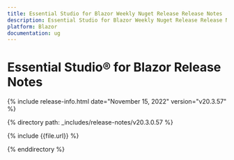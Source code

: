 ```yaml
---
title: Essential Studio for Blazor Weekly Nuget Release Release Notes  
description: Essential Studio for Blazor Weekly Nuget Release Release Notes 
platform: Blazor
documentation: ug
---
```


# Essential Studio&reg; for  Blazor  Release Notes  

{% include release-info.html date="November 15, 2022"  version="v20.3.57" %} 

{% directory path: _includes/release-notes/v20.3.0.57 %}

{% include {{file.url}} %}

{% enddirectory %}